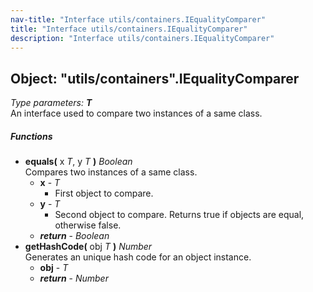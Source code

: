 ```yaml
---
nav-title: "Interface utils/containers.IEqualityComparer"
title: "Interface utils/containers.IEqualityComparer"
description: "Interface utils/containers.IEqualityComparer"
---
```

## Object: "utils/containers".IEqualityComparer  
_Type parameters:_ _**T**_  
An interface used to compare two instances of a same class.

##### Functions
 - **equals(** x _T_, y _T_ **)** _Boolean_  
     Compares two instances of a same class.
   - **x** - _T_  
     - First object to compare.
   - **y** - _T_  
     - Second object to compare.
Returns true if objects are equal, otherwise false.
   - _**return**_ - _Boolean_
 - **getHashCode(** obj _T_ **)** _Number_  
     Generates an unique hash code for an object instance.
   - **obj** - _T_
   - _**return**_ - _Number_